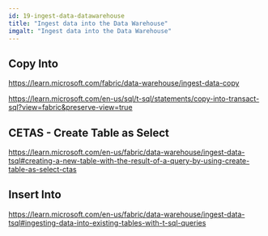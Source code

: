```yaml
---
id: 19-ingest-data-datawarehouse
title: "Ingest data into the Data Warehouse"
imgalt: "Ingest data into the Data Warehouse"
---
```


## Copy Into
https://learn.microsoft.com/fabric/data-warehouse/ingest-data-copy

https://learn.microsoft.com/en-us/sql/t-sql/statements/copy-into-transact-sql?view=fabric&preserve-view=true

## CETAS - Create Table as Select

https://learn.microsoft.com/en-us/fabric/data-warehouse/ingest-data-tsql#creating-a-new-table-with-the-result-of-a-query-by-using-create-table-as-select-ctas

## Insert Into

https://learn.microsoft.com/en-us/fabric/data-warehouse/ingest-data-tsql#ingesting-data-into-existing-tables-with-t-sql-queries

